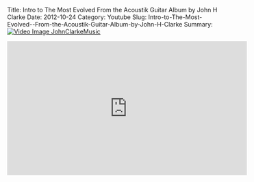 Title: Intro to The Most Evolved  From the Acoustik Guitar Album by John H Clarke
Date: 2012-10-24
Category: Youtube
Slug: Intro-to-The-Most-Evolved--From-the-Acoustik-Guitar-Album-by-John-H-Clarke
Summary: <a href="/Intro-to-The-Most-Evolved--From-the-Acoustik-Guitar-Album-by-John-H-Clarke.html"><img src="https://i.ytimg.com/vi/Nv64IpmHkOU/hqdefault.jpg" alt="Video Image JohnClarkeMusic"></a>

<iframe width="560" height="315" src="https://www.youtube.com/embed/Nv64IpmHkOU" title="YouTube video player" frameborder="0" allow="accelerometer; autoplay; clipboard-write; encrypted-media; gyroscope; picture-in-picture" allowfullscreen></iframe>

